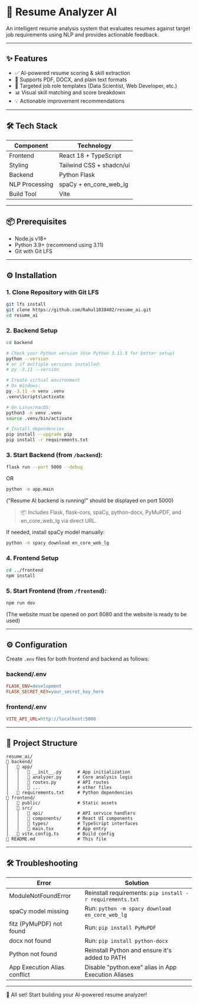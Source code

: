 # 🧠 Resume Analyzer AI

An intelligent resume analysis system that evaluates resumes against target job requirements using NLP and provides actionable feedback.

---

## ✨ Features

* ✅ AI-powered resume scoring & skill extraction
* 📄 Supports PDF, DOCX, and plain text formats
* 🎯 Targeted job role templates (Data Scientist, Web Developer, etc.)
* 📊 Visual skill matching and score breakdown
* 💡 Actionable improvement recommendations

---

## 🛠️ Tech Stack

| Component      | Technology                |
| -------------- | ------------------------- |
| Frontend       | React 18 + TypeScript     |
| Styling        | Tailwind CSS + shadcn/ui  |
| Backend        | Python Flask              |
| NLP Processing | spaCy + en\_core\_web\_lg |
| Build Tool     | Vite                      |

---

## 📦 Prerequisites

* Node.js v18+
* Python 3.9+ (recommend using 3.11)
* Git with Git LFS

---

## ⚙️ Installation

### 1. Clone Repository with Git LFS

```bash
git lfs install
git clone https://github.com/Rahul1038402/resume_ai.git
cd resume_ai
```

### 2. Backend Setup

```bash
cd backend

# Check your Python version (Use Python 3.11.9 for better setup)
python --version
# or if multiple versions installed:
# py -3.11 --version

# Create virtual environment
# On Windows:
py -3.11 -m venv .venv
.venv\Scripts\activate

# On Linux/macOS:
python3 -m venv .venv
source .venv/bin/activate

# Install dependencies
pip install --upgrade pip
pip install -r requirements.txt
```
### 3. Start Backend (from `/backend`):

```bash
flask run --port 5000 --debug
```
OR
```bash
python -m app.main
```
("Resume AI backend is running!" should be displayed on port 5000)


> 📦 Includes Flask, flask-cors, spaCy, python-docx, PyMuPDF, and en\_core\_web\_lg via direct URL.

If needed, install spaCy model manually:

```bash
python -m spacy download en_core_web_lg
```

### 4. Frontend Setup

```bash
cd ../frontend
npm install
```

### 5. Start Frontend (from `/frontend`):

```bash
npm run dev
```
(The website must be opened on port 8080 and the website is ready to be used)

---


## ⚙️ Configuration

Create `.env` files for both frontend and backend as follows:

### backend/.env

```ini
FLASK_ENV=development
FLASK_SECRET_KEY=your_secret_key_here
```

### frontend/.env

```ini
VITE_API_URL=http://localhost:5000
```

---

## 📁 Project Structure

```
resume_ai/
🔺 backend/
│   🔺 app/
│   │   🔺 __init__.py      # App initialization
│   │   🔺 analyzer.py      # Core analysis logic
│   │   🔺 routes.py        # API routes
│   │   🔺 ...              # other files
│   🔺 requirements.txt     # Python dependencies
🔺 frontend/
│   🔺 public/              # Static assets
│   🔺 src/
│   │   🔺 api/             # API service handlers
│   │   🔺 components/      # React UI components
│   │   🔺 types/           # TypeScript interfaces
│   │   🔺 main.tsx         # App entry
│   🔺 vite.config.ts       # Build config
🔺 README.md                # This file
```

---

## 🛠️ Troubleshooting

| Error                        | Solution                                                  |
| ---------------------------- | --------------------------------------------------------- |
| ModuleNotFoundError          | Reinstall requirements: `pip install -r requirements.txt` |
| spaCy model missing          | Run: `python -m spacy download en_core_web_lg`            |
| fitz (PyMuPDF) not found     | Run: `pip install PyMuPDF`                                |
| docx not found               | Run: `pip install python-docx`                            |
| Python not found             | Reinstall Python and ensure it's added to PATH            |
| App Execution Alias conflict | Disable "python.exe" alias in App Execution Aliases       |

---

📅 All set! Start building your AI-powered resume analyzer!
